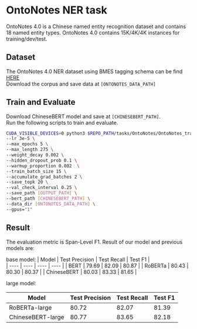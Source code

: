 # OntoNotes NER task 
OntoNotes 4.0 is a Chinese named entity recognition dataset and contains 18 named entity types. 
OntoNotes 4.0 contains 15K/4K/4K instances for training/dev/test. <br>

## Dataset
The OntoNotes 4.0 NER dataset using BMES tagging schema can be find [HERE](https://drive.google.com/open?id=1mDKkc2-8e4wXAuAnGiZMHI59UgVbl1q4)  
Download the corpus and save data at `[ONTONOTES_DATA_PATH]`

## Train and Evaluate
Download ChineseBERT model and save at `[CHINESEBERT_PATH]`.  
Run the following scripts to train and evaluate. 

```bash 
CUDA_VISIBLE_DEVICES=0 python3 $REPO_PATH/tasks/OntoNotes/OntoNotes_trainer.py \
--lr 3e-5 \
--max_epochs 5 \
--max_length 275 \
--weight_decay 0.002 \
--hidden_dropout_prob 0.1 \
--warmup_proportion 0.002  \
--train_batch_size 15 \
--accumulate_grad_batches 2 \
--save_topk 20 \
--val_check_interval 0.25 \
--save_path [OUTPUT_PATH] \
--bert_path [CHINESEBERT_PATH] \
--data_dir [ONTONOTES_DATA_PATH] \
--gpus="1"
```

## Result
The evaluation metric is Span-Level F1. 
Result of our model and previous models are:

base model: 
| Model  |  Test Precision |  Test Recall |  Test F1 |  
|  ----  | ----  | ----  | ----  |
| BERT | 79.69 | 82.09 | 80.87 | 
| RoBERTa |  80.43 | 80.30 |  80.37 | 
| ChineseBERT | 80.03 | 83.33 | 81.65 | 


large model:

| Model  |  Test Precision |  Test Recall |  Test F1 |  
|  ----  | ----  | ----  | ----  |
| RoBERTa-large |  80.72 | 82.07 | 81.39 |
| ChineseBERT-large | 80.77 | 83.65 | 82.18 | 
